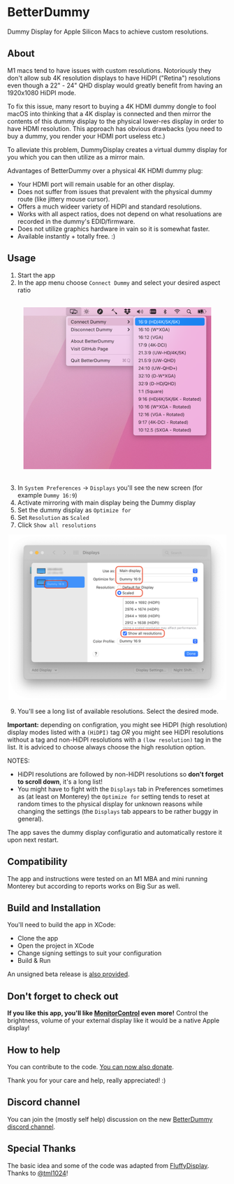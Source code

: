 # BetterDummy

Dummy Display for Apple Silicon Macs to achieve custom resolutions.

## About

M1 macs tend to have issues with custom resolutions. Notoriously they don't allow sub 4K resolution displays to have HiDPI ("Retina") resolutions even though a 22" - 24" QHD display would greatly benefit from having an 1920x1080 HiDPI mode.

To fix this issue, many resort to buying a 4K HDMI dummy dongle to fool macOS into thinking that a 4K display is connected and then mirror the contents of this dummy display to the physical lower-res display in order to have HDMI resolution. This approach has obvious drawbacks (you need to buy a dummy, you render your HDMI port useless etc.)

To alleviate this problem, DummyDisplay creates a virtual dummy display for you which you can then utilize as a mirror main.

Advantages of BetterDummy over a physical 4K HDMI dummy plug:

- Your HDMI port will remain usable for an other display.
- Does not suffer from issues that prevalent with the physical dummy route (like jittery mouse cursor).
- Offers a much wideer variety of HiDPI and standard resolutions.
- Works with all aspect ratios, does not depend on what resoluations are recorded in the dummy's EDID/firmware.
- Does not utilize graphics hardware in vain so it is somewhat faster.
- Available instantly + totally free. :)

## Usage

1. Start the app
1. In the app menu choose `Connect Dummy` and select your desired aspect ratio
<br/>
<div align="center">
<img src=".github/menu.png" width="430"/>
</div>
<br/>
  
3. In `System Preferences` -> `Displays` you'll see the new screen (for example `Dummy 16:9`)
4. Activate mirroring with main display being the Dummy display
5. Set the dummy display as `Optimize for`
6. Set `Resolution` as `Scaled`
7. Click `Show all resolutions`

<div align="center">
<img src=".github/displayprefs.png" width="500"/>
</div>

9. You'll see a long list of available resolutions. Select the desired mode.

**Important:** depending on configration, you might see HiDPI (high resolution) display modes listed with a `(HiDPI)` tag _OR_ you might see HiDPI resolutions without a tag and non-HiDPI resolutions with a `(low resolution)` tag in the list. It is adviced to choose always choose the high resolution option.

NOTES:

- HiDPI resolutions are followed by non-HiDPI resolutions so **don't forget to scroll down**, it's a long list!
- You might have to fight with the `Displays` tab in Preferences sometimes as (at least on Monterey) the `Optimize for` setting tends to reset at random times to the physical display for unknown reasons while changing the settings (the `Displays` tab appears to be rather buggy in general).

The app saves the dummy display configuratio and automatically restore it upon next restart.

## Compatibility

The app and instructions were tested on an M1 MBA and mini running Monterey but according to reports works on Big Sur as well.

## Build and Installation

You'll need to build the app in XCode:

- Clone the app
- Open the project in XCode
- Change signing settings to suit your configuration
- Build & Run

An unsigned beta release is [also provided](https://github.com/waydabber/BetterDummy/releases/tag/v1.0.0-beta1).

## Don't forget to check out

**If you like this app, you'll like [MonitorControl](https://monitorcontrol.app) even more!** Control the brightness, volume of your external display like it would be a native Apple display!

## How to help

You can contribute to the code. [You can now also donate](https://opencollective.com/betterdummy/donate).

Thank you for your care and help, really appreciated! :)

## Discord channel

You can join the (mostly self help) discussion on the new [BetterDummy discord channel](https://discord.gg/aKe5yCWXSp).

## Special Thanks

The basic idea and some of the code was adapted from [FluffyDisplay](https://github.com/tml1024/FluffyDisplay). Thanks to [@tml1024](https://github.com/tml1024)!
